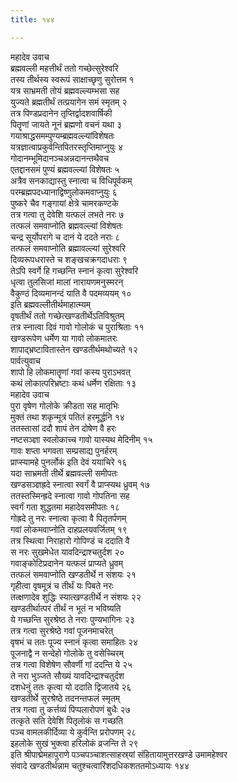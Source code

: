 ```yaml
---
title: १४४

---
```

महादेव उवाच  
ब्रह्मवल्ली महत्तीर्थं ततो गच्छेत्सुरेश्वरि  
तस्य तीर्थस्य स्वरूपं साक्षाच्छृणु सुरोत्तम १  
यत्र साभ्रमती तोयं ब्रह्मवल्ल्यम्भसा सह  
युज्यते ब्रह्मतीर्थं तत्प्रयागेन समं स्मृतम् २  
तत्र पिण्डप्रदानेन तृप्तिर्द्वादशवार्षिकी  
पितॄणां जायते नूनं ब्रह्मणो वचनं यथा ३  
गयाश्राद्धसमम्पुण्यम्ब्रह्मवल्ल्यांविशेषतः  
यत्रज्ञात्वाप्रकुर्वन्तिपितरस्तृप्तिमाप्नुयुः ४  
गोदानम्भूमिदानञ्चअन्नदानन्तथैवच  
एतद्दानसमं पुण्यं ब्रह्मवल्ल्यां विशेषतः ५  
अत्रैव सनकाद्यास्तु स्नात्वा च विधिपूर्वकम्  
परम्ब्रह्मपदध्यानाद्विष्णुलोकमवाप्नुयुः ६  
पुष्करे चैव गङ्गायां क्षेत्रे चामरकण्टके  
तत्र गत्वा तु देवेशि यत्फलं लभते नरः ७  
तत्फलं समवाप्नोति ब्रह्मवल्ल्यां विशेषतः  
चन्द्र सूर्योपरागे च दानं ये ददते नराः ८  
तत्फलं समवाप्नोति ब्रह्मावल्ल्यां सुरेश्वरि  
दिव्यरूपधरास्ते च शङ्खचक्रगदाधराः ९  
तेऽपि स्वर्गे हि गच्छन्ति स्नानं कृत्वा सुरेश्वरि  
धृत्वा तुलसिजां मालां नारायणमनुस्मरन्  
वैकुण्ठं दिव्यमानन्दं याति वै पदमव्ययम् १०  
इति ब्रह्मवल्लीतीर्थमाहात्म्यम्  
वृषतीर्थं ततो गच्छेत्खण्डतीर्थेऽतिविश्रुतम्  
तत्र स्नात्वा दिवं गावो गोलोकं च पुराश्रिताः ११  
खण्डरूपेण धर्मेण या गावो लोकमातरः  
शापाद्भ्रष्टावितास्तेन खण्डतीर्थमथोच्यते १२  
पार्वत्युवाच  
शापो हि लोकमातॄणां गवां कस्य पुराऽभवत्  
कथं लोकात्परिभ्रष्टाः कथं धर्मेण रक्षिताः १३  
महादेव उवाच  
पुरा वृषेण गोलोके क्रीडता सह मातृभिः  
मुक्तं तथा शकृन्मूत्रं पतितं हरमूर्द्धनि १४  
ततस्तासां ददौ शापं तेन दोषेण वै हरः  
नष्टसञ्ज्ञा स्वलोकाच्च गावो यास्यथ मेदिनीम् १५  
गावः शप्ता भगवता सम्प्रसाद्य पुनर्हरम्  
प्राप्स्यामहे पुनर्लोकं इति देवं ययाचिरे १६  
यदा साभ्रमती तीर्थे ब्रह्मवल्ली समीपतः  
खण्डसञ्ज्ञह्रदे स्नात्वा स्वर्गं वै प्राप्स्यथ ध्रुवम् १७  
ततस्तस्मिन्ह्रदे स्नात्वा गावो गोपतिना सह  
स्वर्गं गता शुद्धतमा महादेवसमीपतः १८  
गोह्रदे तु नरः स्नात्वा कृत्वा वै पितृतर्पणम्  
गवां लोकमवाप्नोति दाहप्रलयवर्जितम् १९  
तत्र स्थित्वा निराहारो गोपिण्डं च ददाति वै  
स नरः सुखमेधेत यावदिन्द्राश्चतुर्दश २०  
गवाङ्कोटिप्रदानेन यत्फलं प्राप्यते ध्रुवम्  
तत्फलं समवाप्नोति खण्डतीर्थे न संशयः २१  
गृहीत्वा वृषमूत्रं च तीर्थं यः पिबते नरः  
तत्क्षणादेव शुद्धिः स्यात्खण्डतीर्थे न संशयः २२  
खण्डतीर्थात्परं तीर्थं न भूतं न भविष्यति  
ये गच्छन्ति सुरश्रेष्ठ ते नराः पुण्यभागिनः २३  
तत्र गत्वा सुरश्रेष्ठे गवां पूजनमाचरेत्  
वृषभं च ततः पूज्य स्नानं कृत्वा समाहितः २४  
पूजनाद्वै न सन्देहो गोलोके तु वसेच्चिरम्  
तत्र गत्वा विशेषेण सौवर्णी गां ददन्ति ये २५  
ते नरा भुञ्जते सौख्यं यावदिन्द्राश्चतुर्दश  
दशधेनुं ततः कृत्वा यो ददाति द्विजातये २६  
खण्डतीर्थे सुरश्रेष्ठे तदनन्तफलं स्मृतम्  
तत्र गत्वा तु कर्त्तव्यं पिप्पलारोपणं बुधैः २७  
तत्कृते सति देवेशि पितृलोकं स गच्छति  
पञ्च वामलकीर्दिव्या ये कुर्वन्ति प्ररोपणम् २८  
इहलोके सुखं भुक्त्वा हरिलोकं व्रजन्ति ते २९  
इति श्रीपाद्मेमहापुराणे पञ्चपञ्चाशत्साहस्र्यां संहितायामुत्तरखण्डे उमामहेश्वर  
संवादे खण्डतीर्थन्नाम चतुश्चत्वारिंशदधिकशततमोऽध्यायः १४४